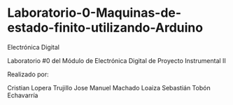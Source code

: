 # Laboratorio-0-Maquinas-de-estado-finito-utilizando-Arduino

Electrónica Digital

Laboratorio #0 del Módulo de Electrónica Digital de Proyecto Instrumental II

Realizado por:

Cristian Lopera Trujillo
Jose Manuel Machado Loaiza
Sebastián Tobón Echavarría
